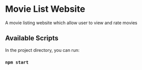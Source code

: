 # Movie List Website

A movie listing website which allow user to view and rate movies

## Available Scripts

In the project directory, you can run:

### `npm start`



